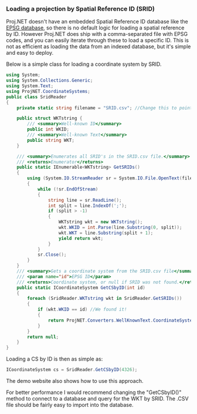 ### Loading a projection by Spatial Reference ID (SRID)
Proj.NET doesn't have an embedded Spatial Reference ID database like the [EPSG database](http://www.epsg.org/Geodetic.html), so there is no default logic for loading a spatial reference by ID.
However Proj.NET does ship with a comma-separated file with EPSG codes, and you can easily iterate through these to load a specific ID. This is not as efficient as loading the data from an indexed database, but it's simple and easy to deploy.

Below is a simple class for loading a coordinate system by SRID.

```cs
using System;
using System.Collections.Generic;
using System.Text;
using ProjNET.CoordinateSystems;
public class SridReader
{
	private static string filename = "SRID.csv"; //Change this to point to the SRID.CSV file.

	public struct WKTstring {
		/// <summary>Well-known ID</summary>
		public int WKID;
		/// <summary>Well-known Text</summary>
		public string WKT;
	}

	/// <summary>Enumerates all SRID's in the SRID.csv file.</summary>
	/// <returns>Enumerator</returns>
	public static IEnumerable<WKTstring> GetSRIDs()
	{
		using (System.IO.StreamReader sr = System.IO.File.OpenText(filename))
		{
			while (!sr.EndOfStream)
			{
				string line = sr.ReadLine();
				int split = line.IndexOf(';');
				if (split > -1)
				{
					WKTstring wkt = new WKTstring();
					wkt.WKID = int.Parse(line.Substring(0, split));
					wkt.WKT = line.Substring(split + 1);
					yield return wkt;
				}
			}
			sr.Close();
		}
	}
	/// <summary>Gets a coordinate system from the SRID.csv file</summary>
	/// <param name="id">EPSG ID</param>
	/// <returns>Coordinate system, or null if SRID was not found.</returns>
	public static ICoordinateSystem GetCSbyID(int id)
	{
		foreach (SridReader.WKTstring wkt in SridReader.GetSRIDs())
		{
			if (wkt.WKID == id) //We found it!
			{
				return ProjNET.Converters.WellKnownText.CoordinateSystemWktReader.Parse(wkt.WKT) as ICoordinateSystem;
			}
		}
		return null;
	}
}
```

Loading a CS by ID is then as simple as:
```cs
ICoordinateSystem cs = SridReader.GetCSbyID(4326);
```

The demo website also shows how to use this approach.

For better performance I would recommend changing the "GetCSbyID()" method to connect to a database and query for the WKT by SRID. The .CSV file should be fairly easy to import into the database.
